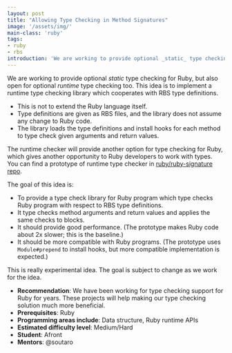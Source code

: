 ```yaml
---
layout: post
title: "Allowing Type Checking in Method Signatures"
image: '/assets/img/'
main-class: 'ruby'
tags:
- ruby
- rbs
introduction: 'We are working to provide optional _static_ type checking for Ruby, but also open for optional _runtime_ type checking too. This idea is to implement a runtime type checking library which cooperates with RBS type definitions.'
---
```


We are working to provide optional _static_ type checking for Ruby, but also open for optional _runtime_ type checking too. This idea is to implement a runtime type checking library which cooperates with RBS type definitions.

* This is not to extend the Ruby language itself.
* Type definitions are given as RBS files, and the library does not assume any change to Ruby code.
* The library loads the type definitions and install hooks for each method to type check given arguments and return values.

The runtime checker will provide another option for type checking for Ruby, which gives another opportunity to Ruby developers to work with types. You can find a prototype of runtime type checker in [ruby/ruby-signature repo](https://github.com/ruby/ruby-signature/blob/master/lib/ruby/signature/test/hook.rb).

The goal of this idea is:

* To provide a type check library for Ruby program which type checks Ruby program with respect to RBS type definitions.
* It type checks method arguments and return values and applies the same checks to blocks.
* It should provide good performance. (The prototype makes Ruby code about 2x slower; this is the baseline.)
* It should be more compatible with Ruby programs. (The prototype uses `Module#prepend` to install hooks, but more compatible implementation is expected.)

This is really experimental idea. The goal is subject to change as we work for the idea.

* **Recommendation**: We have been working for type checking support for Ruby for years. These projects will help making our type checking solution much more beneficial.
* **Prerequisites**: Ruby
* **Programming areas include**: Data structure, Ruby runtime APIs
* **Estimated difficulty level**: Medium/Hard
* **Student**: Afront
* **Mentors**: @soutaro
